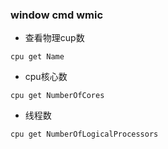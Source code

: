 ### window  cmd wmic
- 查看物理cup数
~~~
cpu get Name
~~~

- cpu核心数
~~~
cpu get NumberOfCores
~~~
- 线程数
~~~
cpu get NumberOfLogicalProcessors
~~~
